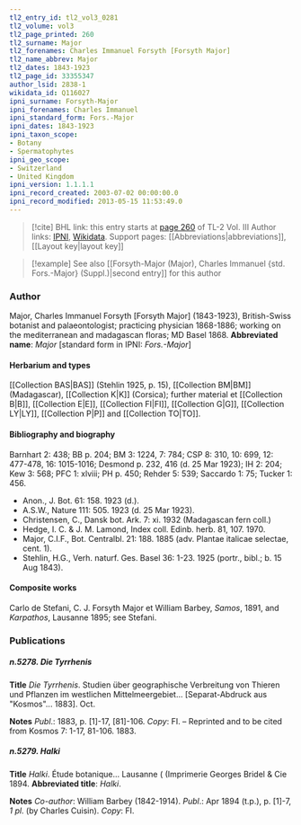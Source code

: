 ```yaml
---
tl2_entry_id: tl2_vol3_0281
tl2_volume: vol3
tl2_page_printed: 260
tl2_surname: Major
tl2_forenames: Charles Immanuel Forsyth [Forsyth Major]
tl2_name_abbrev: Major
tl2_dates: 1843-1923
tl2_page_id: 33355347
author_lsid: 2838-1
wikidata_id: Q116027
ipni_surname: Forsyth-Major
ipni_forenames: Charles Immanuel
ipni_standard_form: Fors.-Major
ipni_dates: 1843-1923
ipni_taxon_scope: 
- Botany
- Spermatophytes
ipni_geo_scope: 
- Switzerland
- United Kingdom
ipni_version: 1.1.1.1
ipni_record_created: 2003-07-02 00:00:00.0
ipni_record_modified: 2013-05-15 11:53:49.0
---
```


> [!cite] BHL link: this entry starts at [page 260](https://www.biodiversitylibrary.org/page/33355347) of TL-2 Vol. III
> Author links: [IPNI](https://www.ipni.org/a/2838-1), [Wikidata](https://www.wikidata.org/wiki/Q116027). Support pages: [[Abbreviations|abbreviations]], [[Layout key|layout key]]

> [!example] See also [[Forsyth-Major (Major), Charles Immanuel {std. Fors.-Major} (Suppl.)|second entry]] for this author

### Author

Major, Charles Immanuel Forsyth \[Forsyth Major\] (1843-1923), British-Swiss botanist and palaeontologist; practicing physician 1868-1886; working on the mediterranean and madagascan floras; MD Basel 1868. 
**Abbreviated name**: *Major* \[standard form in IPNI: *Fors.-Major*\]

#### Herbarium and types

[[Collection BAS|BAS]] (Stehlin 1925, p. 15), [[Collection BM|BM]] (Madagascar), [[Collection K|K]] (Corsica); further material et [[Collection B|B]], [[Collection E|E]], [[Collection FI|FI]], [[Collection G|G]], [[Collection LY|LY]], [[Collection P|P]] and [[Collection TO|TO]].

#### Bibliography and biography

Barnhart 2: 438; BB p. 204; BM 3: 1224, 7: 784; CSP 8: 310, 10: 699, 12: 477-478, 16: 1015-1016; Desmond p. 232, 416 (d. 25 Mar 1923); IH 2: 204; Kew 3: 568; PFC 1: xlviii; PH p. 450; Rehder 5: 539; Saccardo 1: 75; Tucker 1: 456.
- Anon., J. Bot. 61: 158. 1923 (d.).
- A.S.W., Nature 111: 505. 1923 (d. 25 Mar 1923).
- Christensen, C., Dansk bot. Ark. 7: xi. 1932 (Madagascan fern coll.)
- Hedge, I. C. & J. M. Lamond, Index coll. Edinb. herb. 81, 107. 1970.
- Major, C.I.F., Bot. Centralbl. 21: 188. 1885 (adv. Plantae italicae selectae, cent. 1).
- Stehlin, H.G., Verh. naturf. Ges. Basel 36: 1-23. 1925 (portr., bibl.; b. 15 Aug 1843).

#### Composite works

Carlo de Stefani, C. J. Forsyth Major et William Barbey, *Samos*, 1891, and *Karpathos*, Lausanne 1895; see Stefani.

### Publications

##### n.5278. Die Tyrrhenis

**Title**
*Die Tyrrhenis*. Studien über geographische Verbreitung von Thieren und Pflanzen im westlichen Mittelmeergebiet... \[Separat-Abdruck aus "Kosmos"... 1883\]. Oct.

**Notes**
*Publ*.: 1883, p. \[1\]-17, \[81\]-106. *Copy*: FI. – Reprinted and to be cited from Kosmos 7: 1-17, 81-106. 1883.

##### n.5279. Halki

**Title**
*Halki*. Étude botanique... Lausanne ( (Imprimerie Georges Bridel & Cie 1894.
**Abbreviated title**: *Halki*.

**Notes**
*Co-author*: William Barbey (1842-1914).
*Publ*.: Apr 1894 (t.p.), p. \[1\]-7, *1 pl*. (by Charles Cuisin). *Copy*: FI.

